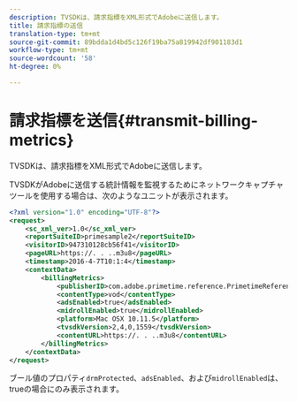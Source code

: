 ```yaml
---
description: TVSDKは、請求指標をXML形式でAdobeに送信します。
title: 請求指標の送信
translation-type: tm+mt
source-git-commit: 89bdda1d4bd5c126f19ba75a819942df901183d1
workflow-type: tm+mt
source-wordcount: '58'
ht-degree: 0%

---
```



# 請求指標を送信{#transmit-billing-metrics}

TVSDKは、請求指標をXML形式でAdobeに送信します。

<!--<a id="example_13ABDB1CC0B549968A534765378DA3A0"></a>-->

TVSDKがAdobeに送信する統計情報を監視するためにネットワークキャプチャツールを使用する場合は、次のようなユニットが表示されます。

```xml
<?xml version="1.0" encoding="UTF-8"?>
<request>
    <sc_xml_ver>1.0</sc_xml_ver>
    <reportSuiteID>primesample2</reportSuiteID>
    <visitorID>947310128cb56f41</visitorID>
    <pageURL>https://. . ..m3u8</pageURL>
    <timestamp>2016-4-7T10:1:4</timestamp>
    <contextData>
        <billingMetrics>
            <publisherID>com.adobe.primetime.reference.PrimetimeReference</publisherID>
            <contentType>vod</contentType>
            <adsEnabled>true</adsEnabled>
            <midrollEnabled>true</midrollEnabled>
            <platform>Mac OSX 10.11.5</platform>
            <tvsdkVersion>2,4,0,1559</tvsdkVersion>
            <contentURL>https://. . ..m3u8</contentURL>
        </billingMetrics>
    </contextData>
</request>
```

ブール値のプロパティ`drmProtected`、`adsEnabled`、および`midrollEnabled`は、trueの場合にのみ表示されます。